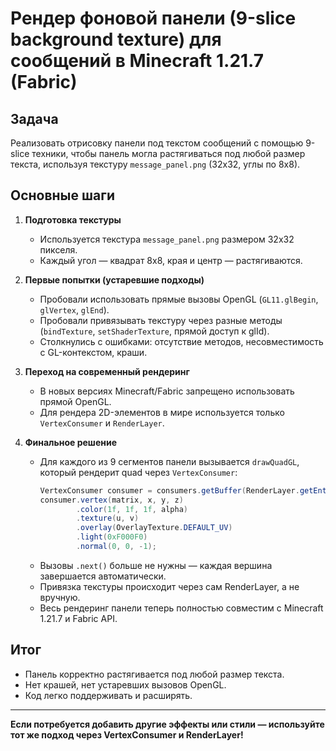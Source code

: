 # Рендер фоновой панели (9-slice background texture) для сообщений в Minecraft 1.21.7 (Fabric)

## Задача

Реализовать отрисовку панели под текстом сообщений с помощью 9-slice техники, чтобы панель могла растягиваться под любой размер текста, используя текстуру `message_panel.png` (32x32, углы по 8x8).

## Основные шаги

1. **Подготовка текстуры**

   - Используется текстура `message_panel.png` размером 32x32 пикселя.
   - Каждый угол — квадрат 8x8, края и центр — растягиваются.

2. **Первые попытки (устаревшие подходы)**

   - Пробовали использовать прямые вызовы OpenGL (`GL11.glBegin`, `glVertex`, `glEnd`).
   - Пробовали привязывать текстуру через разные методы (`bindTexture`, `setShaderTexture`, прямой доступ к glId).
   - Столкнулись с ошибками: отсутствие методов, несовместимость с GL-контекстом, краши.

3. **Переход на современный рендеринг**

   - В новых версиях Minecraft/Fabric запрещено использовать прямой OpenGL.
   - Для рендера 2D-элементов в мире используется только `VertexConsumer` и `RenderLayer`.

4. **Финальное решение**
   - Для каждого из 9 сегментов панели вызывается `drawQuadGL`, который рендерит quad через `VertexConsumer`:
     ```java
     VertexConsumer consumer = consumers.getBuffer(RenderLayer.getEntityTranslucent(PANEL_TEXTURE));
     consumer.vertex(matrix, x, y, z)
             .color(1f, 1f, 1f, alpha)
             .texture(u, v)
             .overlay(OverlayTexture.DEFAULT_UV)
             .light(0xF000F0)
             .normal(0, 0, -1);
     ```
   - Вызовы `.next()` больше не нужны — каждая вершина завершается автоматически.
   - Привязка текстуры происходит через сам RenderLayer, а не вручную.
   - Весь рендеринг панели теперь полностью совместим с Minecraft 1.21.7 и Fabric API.

## Итог

- Панель корректно растягивается под любой размер текста.
- Нет крашей, нет устаревших вызовов OpenGL.
- Код легко поддерживать и расширять.

---

**Если потребуется добавить другие эффекты или стили — используйте тот же подход через VertexConsumer и RenderLayer!**
